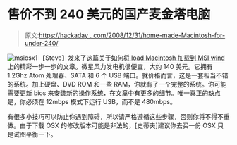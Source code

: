 # 售价不到 240 美元的国产麦金塔电脑

> 原文:[https://hackaday . com/2008/12/31/home-made-Macintosh-for-under-240/](https://hackaday.com/2008/12/31/home-made-macintosh-for-under-240/)

![msiosx1](../Images/344af3b25e20accbbf14273cacffd264.png "msiosx1")
【Steve】发来了这篇关于[如何将 load Macintosh 加载到 MSI wind](http://www.uselessninjas.com/guides/msiwindosx/) 上的精彩一步一步的文章。微星风力发电机很便宜，大约 140 美元。它拥有 1.2Ghz Atom 处理器、SATA 和 6 个 USB 端口。就价格而言，这是一套相当不错的系统。加上硬盘、DVD ROM 和一些 RAM，你就有了一个完整的系统。你可能需要更新 bios 来安装新的操作系统，在文章中有更多的细节。唯一真正的缺点是，你必须在 12mbps 模式下运行 USB，而不是 480mbps。

有很多小技巧可以防止你遇到障碍，所以请严格遵循这些步骤，否则你将不得不重做。由于下载 OSX 的修改版本可能是非法的，[史蒂夫]建议你去买一份 OSX 只是试图平衡一下。